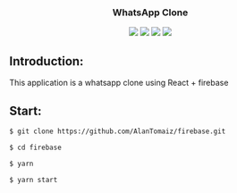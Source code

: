 <h3 align="center">WhatsApp Clone</h3>

<p align="center">
  <img src="https://img.shields.io/github/last-commit/alantomaiz/firebase?color=01B755">
  <img src="https://img.shields.io/badge/made%20by-alantomaiz-%20?color=01B755">
  <img src="https://img.shields.io/github/repo-size/alantomaiz/firebase?color=01B755">
  <img src="https://img.shields.io/badge/license-MIT-01B755">
</p>

## Introduction:
This application is a whatsapp clone using React + firebase

## Start:
```sh
$ git clone https://github.com/AlanTomaiz/firebase.git
```

```sh
$ cd firebase
```

```sh
$ yarn
```

```
$ yarn start
```
